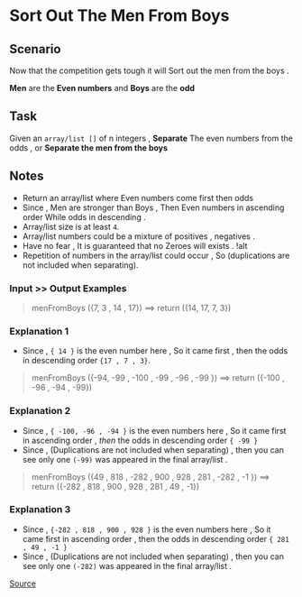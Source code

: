 # Sort Out The Men From Boys

## Scenario

Now that the competition gets tough it will Sort out the men from the boys .

**Men** are the **Even numbers** and **Boys** are the **odd**

## Task

Given an `array/list []` of n integers , **Separate** The even numbers
from the odds , or **Separate the men from the boys**

## Notes

*   Return an array/list where Even numbers come first then odds
*   Since , Men are stronger than Boys , Then Even numbers in ascending
    order While odds in descending .
*   Array/list size is at least `4`.
*   Array/list numbers could be a mixture of positives , negatives .
*   Have no fear , It is guaranteed that no Zeroes will exists . !alt
*   Repetition of numbers in the array/list could occur , So (duplications
    are not included when separating).

### Input >> Output Examples

> menFromBoys ({7, 3 , 14 , 17}) ==> return ({14, 17, 7, 3}) 

### Explanation 1

*   Since , `{ 14 }` is the even number here , So it came first , then
    the odds in descending order `{17 , 7 , 3}`.
<!-- markdownlint-disable MD013 -->
> menFromBoys ({-94, -99 , -100 , -99 , -96 , -99 }) ==> return ({-100 , -96 , -94 , -99})
<!-- markdownlint-enable MD013 -->
### Explanation 2

*   Since , `{ -100, -96 , -94 }` is the even numbers here , So it came
    first in ascending order , *then* the odds in descending order `{ -99 }`
*   Since , (Duplications are not included when separating) , then you can
    see only one `(-99)` was appeared in the final array/list .
<!-- markdownlint-disable MD013 -->
> menFromBoys ({49 , 818 , -282 , 900 , 928 , 281 , -282 , -1 }) ==> return ({-282 , 818 , 900 , 928 , 281 , 49 , -1})
<!-- markdownlint-enable MD013 -->
### Explanation 3

*   Since , `{-282 , 818 , 900 , 928 }` is the even numbers here , So it
    came first in ascending order , then the odds in descending order
    `{ 281 , 49 , -1 }`
*   Since , (Duplications are not included when separating) , then you can
    see only one `(-282)` was appeared in the final array/list .

[Source](https://www.codewars.com/kata/5af15a37de4c7f223e00012d/train/python)
